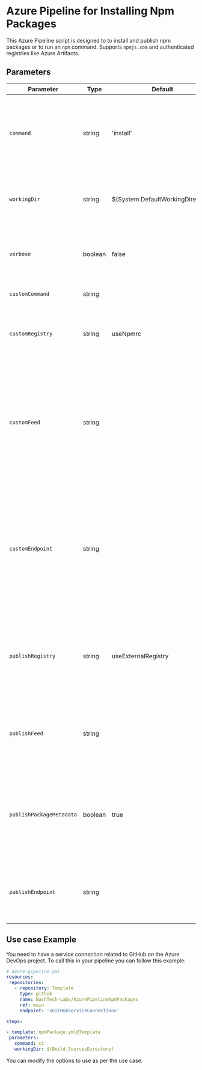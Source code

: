 # Azure Pipeline for Installing Npm Packages

This Azure Pipeline script is designed to to install and publish npm packages or to run an `npm` command. Supports `npmjs.com` and authenticated registries like Azure Artifacts.

## Parameters

| Parameter     | Type   |   Default | Values | Optional/Required | Description       |
|---------------|--------|-----------|--------|-------------------|-------------------|
| `command`     |string| 'install'| 'ci' / 'install' / 'publish' /'custom' | Required | Specifies the command and arguments, which are passed to npm for execution.If your arguments contain double quotes ("), escape them with a slash (\), and surround the escaped string with double quotes (") |
| `workingDir`      | string | $(System.DefaultWorkingDirectory) | | Optional  | Working folder that contains package.json, Specifies the path to the folder containing the target package.json and .npmrc files. Select the folder, not the file.|
| `verbose`         | boolean | false | true / false | Optional | Use when command = install / command = ci / command = publish.Prints more information to the console when the task runs |
| `customCommand`    | string | | | Optional  | Runs a custom command. Example: dist-tag ls mypackage.|
| `customRegistry` | string  | useNpmrc | useNpmrc/useFeed | Optional  | Define the registry to use either the one in npmrc file or the feed defined.Use when command = install / command = ci / command = custom|
| `customFeed`      | string |  |  | Optional  | Use packages from this Azure Artifacts/TFS registry. Required when customRegistry = useFeed && command = install / command = ci / command = custom. Includes the selected feed in the generated .npmrc. For project-scoped feeds, use ProjectName/FeedName or ProjectID/FeedID. For organization-scoped feeds, the value should be the feed name.|
| `customEndpoint`| string | | |Optional |Credentials for registries outside this organization/collection Use when customRegistry = useNpmrc && command = install / command = ci / command = custom. Credentials to use for external registries located in the project's .npmrc. Leave this blank for registries in this account/collection; the task uses the build's credentials automatically.|
| `publishRegistry`| string | useExternalRegistry | useExternalRegistry/useFeed| Optional | Specifies the registry that the command will target.Use when command = publish. Allowed values: useExternalRegistry (External npm registry (including other accounts/collections)), useFeed (Registry I select here). |
| `publishFeed`      | string |  |  | Optional  |Specifies a registry hosted in the account. You must have Package Management installed and licensed to select a registry here. Required when publishRegistry = useFeed && command = publish.|
| `publishPackageMetadata`| boolean |true |true/false |Optional | Publish pipeline metadata.Associates the build/release pipeline's metadata (the run # and source code information) with the package.Use when command = publish && publishRegistry = useFeed && command = install / command = ci / command = publish. |
| `publishEndpoint`| string |  | | Optional | Required when publishRegistry = useExternalRegistry && command = publish. Specifies the credentials to use for publishing to an external registry.|

## Use case Example

You need to have a service connection related to GitHub on the Azure DevOps project.
To call this in your pipeline you can follow this example:

   ```yaml
  # azure-pipeline.yml
  resources:
    repositories:
      - repository: Template
        type: github
        name: NashTech-Labs/AzurePipelineNpmPackages
        ref: main
        endpoint: '<GitHubServiceConnection>'

  steps:

  - template: npmPackage.yml@Template
    parameters:
      command: ci
      workingDir: $(Build.SourcesDirectory)
  ```

You can modify the options to use as per the use case.

